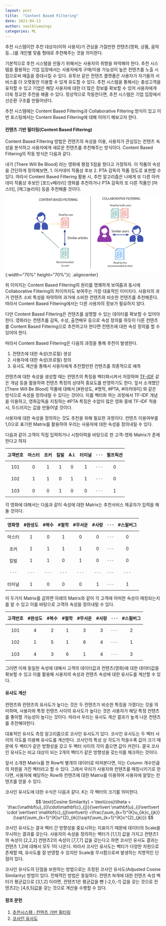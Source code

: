 ```yaml
---
layout: post
title:  "Content Based Filtering"
date: 2021-04-13
author: seolbluewings
categories: ML
---
```


추천 시스템이란 추천 대상자(이하 사용자)가 관심을 가질만한 컨텐츠(영화, 상품, 음악 등...)를 개인별 맞춤 형태로 추천해주는 것을 의미한다.

기본적으로 추천 시스템을 만들기 위해서는 사용자의 취향을 파악해야 한다. 추천 시스템을 활용하는 기업 입장에서는 사용자에게 구매/이용 가능성이 높은 컨텐츠를 노출 시킴으로써 매출을 증대시킬 수 있다. 유투브 같은 컨텐츠 플랫폼은 사용자가 자기들의 서비스를 더 오랫동안 이용할 수 있게 유도할 수 있다. 추천 시스템을 통해서는 충성고객을 유치할 수 있고 기업은 해당 사용자에 대한 더 많은 정보를 확보할 수 있어 사용자에게 더욱 정교한 추천을 해줄 수 있다. 정상적으로 작동한다면, 추천 시스템은 기업 입장에서 선순환 구조를 만들어낸다.

추천 시스템에는 Content Based Filtering과 Collaborative Filtering 방식이 있고 이번 포스팅에서는 Content Based Filtering에 대해 이야기 해보고자 한다.

#### 컨텐츠 기반 필터링(Content Based Filtering)

Content Based Filtering 방법은 컨텐츠의 속성을 이용, 사용자가 관심있는 컨텐츠 속성을 분석하고 사용자에게 새로운 컨텐츠를 추천해주는 방식이다. Content Based Filtering의 작동 방식은 다음과 같다.

내가 [There Will Be Blood] 라는 영화에 평점 5점을 줬다고 가정하자. 이 작품의 속성을 간단하게 정의해보면, 1. 아카데미 작품상 후보 2. PTA 감독의 작품 정도로 표현할 수 있다. 따라서 Content Based Filtering 활용 시, 추천 알고리즘은 나에게 또 다른 아카데미 작품상 후보인 [포드v페라리] 영화를 추천하거나 PTA 감독의 또 다른 작품인 [마스터], [매그놀리아] 등을 추천해줄 것이다.

![CBF](https://github.com/seolbluewings/seolbluewings.github.io/blob/master/assets/CBF.png?raw=true){:width="70%" height="70%"}{: .aligncenter}

위 이미지는 Content Based Filtering의 원리를 명쾌하게 보여줌과 동시에 Collaborative Filtering의 차이까지도 보여주는 가장 대표적인 이미지다. 사용자의 과거 컨텐츠 소비 특성을 파악하여 과거에 소비한 컨텐츠와 비슷한 컨텐츠를 추천해준다. 따라서 Content Based Filtering에서는 다른 사용자의 정보가 필요하지 않다.

다만 Content Based Filtering은 컨텐츠를 설명할 수 있는 데이터를 확보할 수 있어야 한다. 영화라는 컨텐츠를 감독, 수상, 출연배우 등으로 속성 정의를 하듯이 다른 컨텐츠를 Content Based Filtering으로 추천하고자 한다면 컨텐츠에 대한 속성 정의를 할 수 있어야 한다.

따라서 Content Based Filtering은 다음의 과정을 통해 추천이 발생한다.

1. 컨텐츠에 대한 속성(프로필) 생성
2. 사용자에 대한 속성(프로필) 정의
3. 유사도 계산을 통해서 사용자에게 추천할만한 컨텐츠를 최종적으로 예측

컨텐츠에 대한 속성을 생성할 때는 컨텐츠의 특징을 벡터화시켜서 저장하며 [TF-IDF](https://seolbluewings.github.io/statistics/2021/03/10/TFIDF.html) 같은 개념 등을 활용하여 컨텐츠 특징의 상대적 중요도를 반영하기도 한다. 앞서 소개했던 [There Will Be Blood] 작품에 대해서 [#완성도, #명작, #PTA, #아카데미] 와 같은 방식으로 속성을 정의내릴 수 있다는 것이다. 이를 벡터화 하는 과정에서 TF-IDF 개념을 이용하고, 영화감독을 지칭하는 #PTA 특징은 수없이 많은 영화 중에 TF-IDF 적용 시, 두드러지는 값을 만들어낼 것이다.

사용자에 대한 속성을 정의하는 것도 추천을 위해 필요한 과정이다. 컨텐츠 이용여부를 1,0으로 표기한 Matrix를 활용하여 우리는 사용자에 대한 속성을 정의내릴 수 있다.

다음과 같이 고객이 직접 입력하거나 시청이력을 바탕으로 한 고객-영화 Matrix가 존재한다고 하자

|고객번호|마스터|조커|킬빌|A.I.|터미널|$$\cdot\cdot\cdot$$|펄프픽션|
|:---:|:---:|:---:|:---:|:---:|:---:|:---:|:---:|
|101|0|1|1|0|1|$$\cdot\cdot\cdot$$|0|
|102|1|1|0|1|1|$$\cdot\cdot\cdot$$|0|
|103|0|0|1|0|0|$$\cdot\cdot\cdot$$|1|

각 영화에 대해서는 다음과 같이 속성에 대한 Matrix는 추천서비스 제공자가 입력을 해둘 것이다.

|영화명|#완성도|#복수|#철학|#무서운|#사랑|$$\cdot\cdot\cdot$$|#스필버그|
|:---:|:---:|:---:|:---:|:---:|:---:|:---:|:---:|
|마스터|1|0|1|0|0|$$\cdot\cdot\cdot$$|0|
|조커|1|1|1|1|0|$$\cdot\cdot\cdot$$|0|
|킬빌|1|1|0|1|0|$$\cdot\cdot\cdot$$|0|
|$$\cdot\cdot\cdot$$|$$\cdot\cdot\cdot$$|$$\cdot\cdot\cdot$$|$$\cdot\cdot\cdot$$|$$\cdot\cdot\cdot$$|$$\cdot\cdot\cdot$$|$$\cdot\cdot\cdot$$|$$\cdot\cdot\cdot$$|
|터미널|1|0|0|0|1|$$\cdot\cdot\cdot$$|1|

이 두가지 Matrix를 곱하면 아래의 Matrix와 같이 각 고객에 어떠한 속성이 매칭되는지를 알 수 있고 이를 바탕으로 고객의 속성을 정의내릴 수 있다.

|고객번호|#완성도|#복수|#철학|#무서운|#사랑|$$\cdot\cdot\cdot$$|#스필버그|
|:---:|:---:|:---:|:---:|:---:|:---:|:---:|:---:|
|101|4|2|1|3|3|$$\cdot\cdot\cdot$$|2|
|102|1|5|1|6|4|$$\cdot\cdot\cdot$$|1|
|103|4|3|6|1|4|$$\cdot\cdot\cdot$$|3|

그러면 이제 동일한 속성에 대해서 고객의 데이터값과 컨텐츠(영화)에 대한 데이터값을 확보할 수 있고 이를 활용해 사용자의 속성과 컨텐츠 속성에 대한 유사도를 계산할 수 있다.

#### 유사도 계산

컨텐츠와 컨텐츠의 유사도가 높다는 것은 두 컨텐츠가 비슷한 특징을 가졌다는 것을 의미하며, 사용자와 특정 컨텐츠 사이의 유사도가 높다는 것은 사용자가 해당 특정 컨텐츠를 좋아할 가능성이 높다는 것이다. 따라서 우리는 유사도 계산 결과가 높게 나온 컨텐츠를 추천해야한다.

대표적인 유사도 측정 알고리즘으로 코사인 유사도가 있다. 코사인 유사도는 두 벡터 사이의 각도를 이용해 유사도를 계산한다. 코사인의 특성 상 각도가 작을수록 값이 크기 때문에 두 벡터가 같은 방향성을 갖고 두 벡터 사이의 각이 좁으면 값이 커진다. 결국 코사인 유사도는 비교 대상이 되는 2개의 벡터가 같은 방향성을 갖는지를 체크하는 것이다.

앞서 소개한 Matrix를 한 Row씩 별개의 데이터로 따져본다면, 이는 Column 개수만큼의 차원을 가진 벡터라고 할 수 있다. 그래서 우리가 사용자와 컨텐츠를 매칭시키기로 한다면, 사용자에 해당하는 Row와 컨텐츠에 대한 Matrix를 이용하여 사용자에 알맞는 컨텐츠를 얻을 수 있다.

코사인 유사도에 대한 수식은 다음과 같다. K는 각 벡터의 크기를 의미한다.

$$
\text{Cosine Similarity} = \text{cos}\theta = \frac{\mathbf{u}_{i}\cdot\mathbf{c}_{j}}{\vert\vert \mathbf{u}_{i}\vert\vert \cdot \vert\vert \mathbf{c}_{j}\vert\vert} =\frac{\sum_{k=1}^{K}u_{ik}c_{jk}}{\sqrt{\sum_{k=1}^{K}u^{2}_{ik}}\sqrt{\sum_{k=1}^{K}c^{2}_{jk}}}
$$

코사인 유사도는 결국 벡터 간 방향성을 중요시하는 지표이기 때문에 데이터의 Scale을 무시하는 결과를 갖는다. 사용자의 속성을 정의하는 벡터가 [1,1,1] 값을 가지고 컨텐츠1의 속성이 [2,2,2] 컨텐츠2의 속성이 [7,7,7] 값을 갖는다고 하면 코사인 유사도 결과는 컨텐츠 1,2에 대해서 모두 1이 나온다. 따라서 코사인 유사도는 벡터가 다양한 차원으로 존재할 때, 유사도를 잘 반영할 수 있지만 Scale을 무시함으로써 발생하는 치명적인 단점이 있다.

코사인 유사도의 단점을 보완하는 방법으로는 조정된 코사인 유사도(Adjusted Cosine Similarity) 방법이 있다. 전체적인 방법은 동일하다. 컨텐츠 N개에 대한 컨텐츠 속성 벡터가 평균값으로 [3,1,2] 이라면, 컨텐츠1은 평균값을 뺀 [-2,0,-1] 값을 갖는 것으로 컨텐츠2는 [4,6,5]값을 갖는 것으로 계산을 수행할 수 있다.






#### 참조 문헌
1. [추천시스템 : 컨텐츠 기반 필터링](https://skyeong.net/265) <br>
2. [코사인 유사도](https://wikidocs.net/24603)
